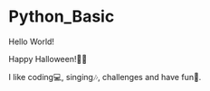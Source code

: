 # Python_Basic

Hello World!

Happy Halloween!📆🎃

I like coding💻, singing🎶, challenges and have fun🎉.
